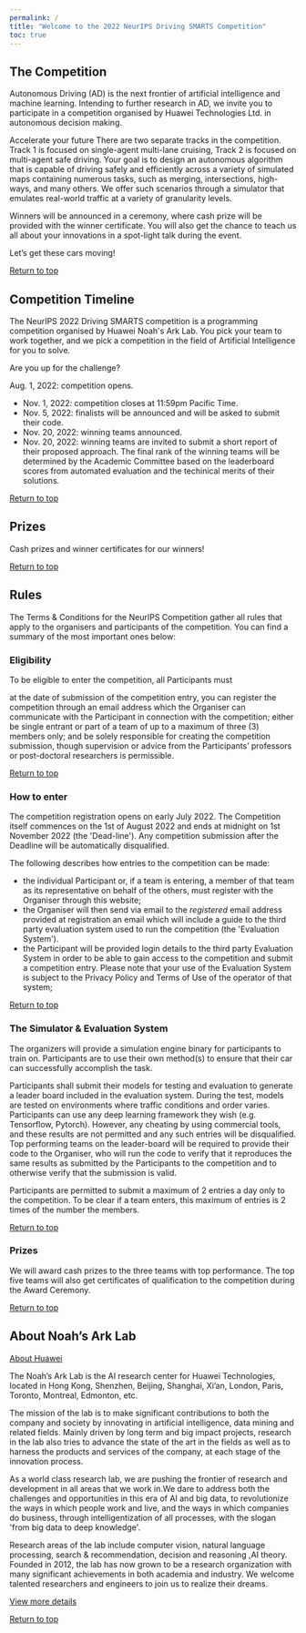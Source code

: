 ```yaml
---
permalink: /
title: "Welcome to the 2022 NeurIPS Driving SMARTS Competition"
toc: true
---
```


## The Competition

Autonomous Driving (AD) is the next frontier of artificial intelligence and machine learning. Intending to further research in AD, we invite you to participate in a competition organised by Huawei Technologies Ltd. in autonomous decision making.

Accelerate your future
There are two separate tracks in the competition. Track 1 is focused on single-agent multi-lane cruising, Track 2 is focused on multi-agent safe driving. Your goal is to design an autonomous algorithm that is capable of driving safely and efficiently across a variety of simulated maps containing numerous tasks, such as merging, intersections, high-ways, and many others. We offer such scenarios through a simulator that emulates real-world traffic at a variety of granularity levels.

Winners will be announced in a ceremony, where cash prize will be provided with the winner certificate. You will also get the chance to teach us all about your innovations in a spot-light talk during the event.

Let’s get these cars moving!

[Return to top](#the-competition)

## Competition Timeline
The NeurIPS 2022 Driving SMARTS competition is a programming competition organised by Huawei Noah's Ark Lab. You pick your team to work together, and we pick a competition in the field of Artificial Intelligence for you to solve.

Are you up for the challenge?

Aug. 1, 2022: competition opens.
* Nov. 1, 2022: competition closes at 11:59pm Pacific Time.
* Nov. 5, 2022: finalists will be announced and will be asked to submit their code.
* Nov. 20, 2022: winning teams announced.
* Nov. 20, 2022: winning teams are invited to submit a short report of their proposed approach. The final rank of the winning teams will be determined by the Academic Committee based on the leaderboard scores from automated evaluation and the techinical merits of their solutions.

[Return to top](#the-competition)

## Prizes
Cash prizes and winner certificates for our winners!

[Return to top](#the-competition)

## Rules
The Terms & Conditions for the NeurIPS Competition gather all rules that apply to the organisers and participants of the competition. You can find a summary of the most important ones below:

### Eligibility
To be eligible to enter the competition, all Participants must

at the date of submission of the competition entry, you can register the competition through an email address which the Organiser can communicate with the Participant in connection with the competition;
either be single entrant or part of a team of up to a maximum of three (3) members only; and
be solely responsible for creating the competition submission, though supervision or advice from the Participants’ professors or post-doctoral researchers is permissible.

[Return to top](#the-competition)

### How to enter
The competition registration opens on early July 2022. The Competition itself commences on the 1st of August 2022 and ends at midnight on 1st November 2022 (the 'Dead-line'). Any competition submission after the Deadline will be automatically disqualified.

The following describes how entries to the competition can be made:

- the individual Participant or, if a team is entering, a member of that team as its representative on behalf of the others, must register with the Organiser through this website;
- the Organiser will then send via email to the *registered* email address provided at registration an email which will include a guide to the third party evaluation system used to run the competition (the 'Evaluation System').
- the Participant will be provided login details to the third party Evaluation System in order to be able to gain access to the competition and submit a competition entry. Please note that your use of the Evaluation System is subject to the Privacy Policy and Terms of Use of the operator of that system;

[Return to top](#the-competition)

### The Simulator & Evaluation System
The organizers will provide a simulation engine binary for participants to train on. Participants are to use their own method(s) to ensure that their car can successfully accomplish the task.

Participants shall submit their models for testing and evaluation to generate a leader board included in the evaluation system. During the test, models are tested on environments where traffic conditions and order varies.
Participants can use any deep learning framework they wish (e.g. Tensorflow, Pytorch). However, any cheating by using commercial tools, and these results are not permitted and any such entries will be disqualified. Top performing teams on the leader-board will be required to provide their code to the Organiser, who will run the code to verify that it reproduces the same results as submitted by the Participants to the competition and to otherwise verify that the submission is valid.

Participants are permitted to submit a maximum of 2 entries a day only to the competition. To be clear if a team enters, this maximum of entries is 2 times of the number the members.

[Return to top](#the-competition)

### Prizes
We will award cash prizes to the three teams with top performance. The top five teams will also get certificates of qualification to the competition during the Award Ceremony.

[Return to top](#the-competition)

## About Noah’s Ark Lab
[About Huawei]()

The Noah’s Ark Lab is the AI research center for Huawei Technologies, located in Hong Kong, Shenzhen, Beijing, Shanghai, Xi’an, London, Paris, Toronto, Montreal, Edmonton, etc.

The mission of the lab is to make significant contributions to both the company and society by innovating in artificial intelligence, data mining and related fields. Mainly driven by long term and big impact projects, research in the lab also tries to advance the state of the art in the fields as well as to harness the products and services of the company, at each stage of the innovation process.

As a world class research lab, we are pushing the frontier of research and development in all areas that we work in.We dare to address both the challenges and opportunities in this era of AI and big data, to revolutionize the ways in which people work and live, and the ways in which companies do business, through intelligentization of all processes, with the slogan 'from big data to deep knowledge'.

Research areas of the lab include computer vision, natural language processing, search & recommendation, decision and reasoning ,AI theory. Founded in 2012, the lab has now grown to be a research organization with many significant achievements in both academia and industry. We welcome talented researchers and engineers to join us to realize their dreams.

[View more details](http://noahlab.com.hk/#/home)

[Return to top](#the-competition)